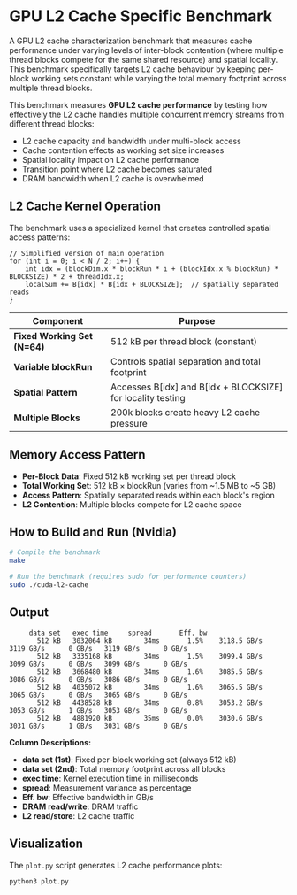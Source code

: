 # GPU L2 Cache Specific Benchmark

A GPU L2 cache characterization benchmark that measures cache performance under varying levels of inter-block contention (where multiple thread blocks compete for the same shared resource) and spatial locality. This benchmark specifically targets L2 cache behaviour by keeping per-block working sets constant while varying the total memory footprint across multiple thread blocks.

This benchmark measures **GPU L2 cache performance** by testing how effectively the L2 cache handles multiple concurrent memory streams from different thread blocks:

- L2 cache capacity and bandwidth under multi-block access
- Cache contention effects as working set size increases
- Spatial locality impact on L2 cache performance
- Transition point where L2 cache becomes saturated
- DRAM bandwidth when L2 cache is overwhelmed

## L2 Cache Kernel Operation

The benchmark uses a specialized kernel that creates controlled spatial access patterns:

```cuda
// Simplified version of main operation
for (int i = 0; i < N / 2; i++) {
    int idx = (blockDim.x * blockRun * i + (blockIdx.x % blockRun) * BLOCKSIZE) * 2 + threadIdx.x;
    localSum += B[idx] * B[idx + BLOCKSIZE];  // spatially separated reads
}
```

| Component | Purpose |
|-----------|---------|
| **Fixed Working Set (N=64)** | 512 kB per thread block (constant) |
| **Variable blockRun** | Controls spatial separation and total footprint |
| **Spatial Pattern** | Accesses B[idx] and B[idx + BLOCKSIZE] for locality testing |
| **Multiple Blocks** | 200k blocks create heavy L2 cache pressure |

## Memory Access Pattern

- **Per-Block Data**: Fixed 512 kB working set per thread block
- **Total Working Set**: 512 kB × blockRun (varies from ~1.5 MB to ~5 GB)
- **Access Pattern**: Spatially separated reads within each block's region
- **L2 Contention**: Multiple blocks compete for L2 cache space

## How to Build and Run (Nvidia)

```bash
# Compile the benchmark
make

# Run the benchmark (requires sudo for performance counters)
sudo ./cuda-l2-cache
```

## Output

```
     data set   exec time     spread       Eff. bw
       512 kB   3032064 kB        34ms       1.5%    3118.5 GB/s     3119 GB/s      0 GB/s   3119 GB/s      0 GB/s 
       512 kB   3335168 kB        34ms       1.5%    3099.4 GB/s     3099 GB/s      0 GB/s   3099 GB/s      0 GB/s 
       512 kB   3668480 kB        34ms       1.6%    3085.5 GB/s     3086 GB/s      0 GB/s   3086 GB/s      0 GB/s 
       512 kB   4035072 kB        34ms       1.6%    3065.5 GB/s     3065 GB/s      0 GB/s   3065 GB/s      0 GB/s 
       512 kB   4438528 kB        34ms       0.8%    3053.2 GB/s     3053 GB/s      1 GB/s   3053 GB/s      0 GB/s 
       512 kB   4881920 kB        35ms       0.0%    3030.6 GB/s     3031 GB/s      1 GB/s   3031 GB/s      0 GB/s 
```

**Column Descriptions:**
- **data set (1st)**: Fixed per-block working set (always 512 kB)
- **data set (2nd)**: Total memory footprint across all blocks  
- **exec time**: Kernel execution time in milliseconds
- **spread**: Measurement variance as percentage
- **Eff. bw**: Effective bandwidth in GB/s
- **DRAM read/write**: DRAM traffic 
- **L2 read/store**: L2 cache traffic

## Visualization

The `plot.py` script generates L2 cache performance plots:

```bash
python3 plot.py
```